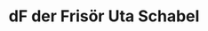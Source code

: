 ---
title: "dF der Frisör Uta Schabel"
url: /crostwitz/df-der-frisoer-uta-schabel/
shop: Friseur
---